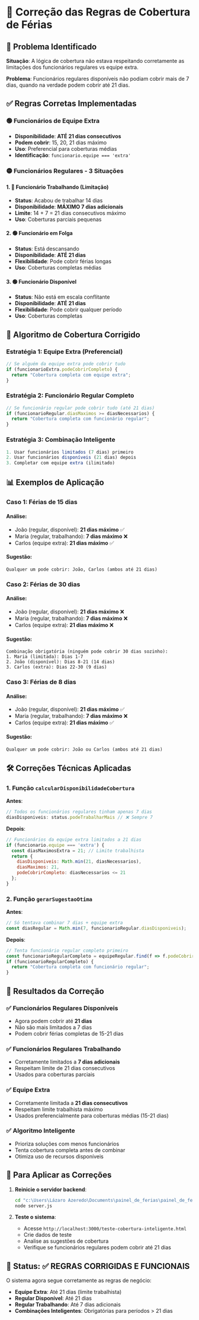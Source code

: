 # 🔧 Correção das Regras de Cobertura de Férias

## 🚨 **Problema Identificado**

**Situação**: A lógica de cobertura não estava respeitando corretamente as limitações dos funcionários regulares vs equipe extra.

**Problema**: Funcionários regulares disponíveis não podiam cobrir mais de 7 dias, quando na verdade podem cobrir até 21 dias.

## ✅ **Regras Corretas Implementadas**

### **🟢 Funcionários de Equipe Extra**
- **Disponibilidade**: **ATÉ 21 dias consecutivos**
- **Podem cobrir**: 15, 20, 21 dias máximo
- **Uso**: Preferencial para coberturas médias
- **Identificação**: `funcionario.equipe === 'extra'`

### **🟡 Funcionários Regulares - 3 Situações**

#### **1. 🔴 Funcionário Trabalhando (Limitação)**
- **Status**: Acabou de trabalhar 14 dias
- **Disponibilidade**: **MÁXIMO 7 dias adicionais**
- **Limite**: 14 + 7 = 21 dias consecutivos máximo
- **Uso**: Coberturas parciais pequenas

#### **2. 🟢 Funcionário em Folga**
- **Status**: Está descansando
- **Disponibilidade**: **ATÉ 21 dias**
- **Flexibilidade**: Pode cobrir férias longas
- **Uso**: Coberturas completas médias

#### **3. 🟢 Funcionário Disponível**
- **Status**: Não está em escala conflitante
- **Disponibilidade**: **ATÉ 21 dias**
- **Flexibilidade**: Pode cobrir qualquer período
- **Uso**: Coberturas completas

## 🔄 **Algoritmo de Cobertura Corrigido**

### **Estratégia 1: Equipe Extra (Preferencial)**
```javascript
// Se alguém da equipe extra pode cobrir tudo
if (funcionarioExtra.podeCobrirCompleto) {
  return "Cobertura completa com equipe extra";
}
```

### **Estratégia 2: Funcionário Regular Completo**
```javascript
// Se funcionário regular pode cobrir tudo (até 21 dias)
if (funcionarioRegular.diasMaximos >= diasNecessarios) {
  return "Cobertura completa com funcionário regular";
}
```

### **Estratégia 3: Combinação Inteligente**
```javascript
1. Usar funcionários limitados (7 dias) primeiro
2. Usar funcionários disponíveis (21 dias) depois  
3. Completar com equipe extra (ilimitado)
```

## 📊 **Exemplos de Aplicação**

### **Caso 1: Férias de 15 dias**

#### **Análise**:
- João (regular, disponível): **21 dias máximo** ✅
- Maria (regular, trabalhando): **7 dias máximo** ❌  
- Carlos (equipe extra): **21 dias máximo** ✅

#### **Sugestão**:
```
Qualquer um pode cobrir: João, Carlos (ambos até 21 dias)
```

### **Caso 2: Férias de 30 dias**

#### **Análise**:
- João (regular, disponível): **21 dias máximo** ❌
- Maria (regular, trabalhando): **7 dias máximo** ❌
- Carlos (equipe extra): **21 dias máximo** ❌

#### **Sugestão**:
```
Combinação obrigatória (ninguém pode cobrir 30 dias sozinho):
1. Maria (limitada): Dias 1-7
2. João (disponível): Dias 8-21 (14 dias)
3. Carlos (extra): Dias 22-30 (9 dias)
```

### **Caso 3: Férias de 8 dias**

#### **Análise**:
- João (regular, disponível): **21 dias máximo** ✅
- Maria (regular, trabalhando): **7 dias máximo** ❌
- Carlos (equipe extra): **21 dias máximo** ✅

#### **Sugestão**:
```
Qualquer um pode cobrir: João ou Carlos (ambos até 21 dias)
```

## 🛠️ **Correções Técnicas Aplicadas**

### **1. Função `calcularDisponibilidadeCobertura`**

**Antes**:
```javascript
// Todos os funcionários regulares tinham apenas 7 dias
diasDisponiveis: status.podeTrabalharMais // ❌ Sempre 7
```

**Depois**:
```javascript
// Funcionários da equipe extra limitados a 21 dias
if (funcionario.equipe === 'extra') {
  const diasMaximosExtra = 21; // Limite trabalhista
  return {
    diasDisponiveis: Math.min(21, diasNecessarios),
    diasMaximos: 21,
    podeCobrirCompleto: diasNecessarios <= 21
  };
}
```

### **2. Função `gerarSugestaoOtima`**

**Antes**:
```javascript
// Só tentava combinar 7 dias + equipe extra
const diasRegular = Math.min(7, funcionarioRegular.diasDisponiveis);
```

**Depois**:
```javascript
// Tenta funcionário regular completo primeiro
const funcionarioRegularCompleto = equipeRegular.find(f => f.podeCobrirCompleto);
if (funcionarioRegularCompleto) {
  return "Cobertura completa com funcionário regular";
}
```

## 🎯 **Resultados da Correção**

### **✅ Funcionários Regulares Disponíveis**
- Agora podem cobrir até **21 dias**
- Não são mais limitados a 7 dias
- Podem cobrir férias completas de 15-21 dias

### **✅ Funcionários Regulares Trabalhando**
- Corretamente limitados a **7 dias adicionais**
- Respeitam limite de 21 dias consecutivos
- Usados para coberturas parciais

### **✅ Equipe Extra**
- Corretamente limitada a **21 dias consecutivos**
- Respeitam limite trabalhista máximo
- Usados preferencialmente para coberturas médias (15-21 dias)

### **✅ Algoritmo Inteligente**
- Prioriza soluções com menos funcionários
- Tenta cobertura completa antes de combinar
- Otimiza uso de recursos disponíveis

## 🔄 **Para Aplicar as Correções**

1. **Reinicie o servidor backend**:
   ```cmd
   cd "c:\Users\Lázaro Azeredo\Documents\painel_de_ferias\painel_de_ferias\backend"
   node server.js
   ```

2. **Teste o sistema**:
   - Acesse `http://localhost:3000/teste-cobertura-inteligente.html`
   - Crie dados de teste
   - Analise as sugestões de cobertura
   - Verifique se funcionários regulares podem cobrir até 21 dias

## 🎉 **Status**: ✅ **REGRAS CORRIGIDAS E FUNCIONAIS**

O sistema agora segue corretamente as regras de negócio:
- **Equipe Extra**: Até 21 dias (limite trabalhista)
- **Regular Disponível**: Até 21 dias  
- **Regular Trabalhando**: Até 7 dias adicionais
- **Combinações Inteligentes**: Obrigatórias para períodos > 21 dias
